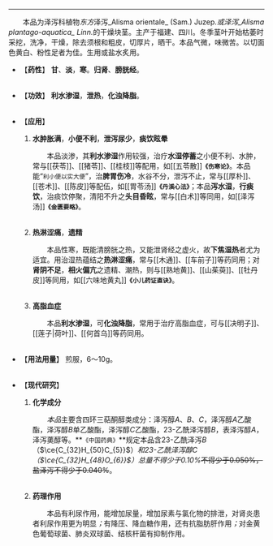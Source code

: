---
&emsp;&emsp;本品为泽泻科植物<dfn>东方</dfn>泽泻_Alisma orientale_ (Sam.) Juzep.<dfn>或泽泻_Alisma plantago-aquatica_ Linn.</dfn>的干燥块茎。主产于福建、四川。冬季茎叶开始枯萎时采挖，洗净，干燥，除去须根和粗皮，切厚片，晒干。本品气微，味微苦。以切面色黄白、粉性足者为佳。生用或盐水炙用。

- 【**药性**】
	**甘**、**淡**，**寒**。**归肾**、**膀胱经**。<br></br>

- 【**功效**】
	**利水渗湿**，**泄热**，**化浊降脂**。<br></br>

- 【**应用**】
	1. **水肿胀满**，**小便不利**，**泄泻尿少**，**痰饮眩晕**
		
		&emsp;&emsp;本品淡渗，其**利水渗湿**作用较强，治疗**水湿停蓄**之小便不利<dfn>、</dfn>水肿，常与[[茯苓]]、[[猪苓]]、[[桂枝]]等配用，如[[五苓散]]**`《伤寒论》`**。本品能“`利小便以实大便`”，治**脾胃伤冷**，水谷不分，泄泻不止，常与[[厚朴]]、[[苍术]]、[[陈皮]]等配伍，如[[胃苓汤]]**`《丹溪心法》`**；本品**泻水湿**，**行痰饮**，治痰饮停聚，清阳不升之**头目昏眩**，常与[[白术]]等同用，如[[泽泻汤]]**`《金匮要略》`**。<br></br>
	
	2. **热淋涩痛**，**遗精**
		
		&emsp;&emsp;本品性寒，既能清膀胱之热，又能泄肾经之虚火，故**下焦湿热**者尤为适宜。用治湿热蕴结之**热淋涩痛**，常与[[木通]]、[[车前子]]等药同用；对**肾阴不足**，**相火偏亢**之遗精、潮热，则与[[熟地黄]]、[[山茱萸]]、[[牡丹皮]]等同用，如[[六味地黄丸]]**`《小儿药证直诀》`**。<br></br>
	
	3. **高脂血症**
		
		&emsp;&emsp;本品**利水渗湿**，可**化浊降脂**，常用于治疗高脂血症，可与[[决明子]]、[[莲子|荷叶]]、[[何首乌]]等药同用。<br></br>

- 【**用法用量**】
	煎服，6～10g。<br></br>

- 【**现代研究**】
	1. **化学成分**
		
		&emsp;&emsp;<dfn>本品</dfn>主要含四环三萜酮醇类成分：泽泻醇$A$、$B$、$C$，泽泻醇$A$乙酸酯，泽泻醇$B$单乙酸酯，泽泻醇$C$乙酸酯，$23$-乙酰泽泻醇$B$，表泽泻醇$A$，泽泻薁醇等。**`《中国药典》`**规定本品含$23$-乙酰泽泻$B$（$\ce{C_{32}H_{50}C_{5}}$）<dfn>和$23$-乙酰泽泻醇$C$（$\ce{C_{32}H_{48}O_{6}}$）总量不得少于0.10%</dfn>~~不得少于0.050%，盐泽泻不得少于0.040%~~。<br></br>
	
	2. **药理作用**
		
		&emsp;&emsp;本品有利尿作用，能增加尿量，增加尿素与氯化物的排泄，对肾炎患者利尿作用更为明显<dfn>；</dfn>有降压、降血糖作用，还有抗脂肪肝作用<dfn>；</dfn>对金黄色葡萄球菌、肺炎双球菌、结核杆菌有抑制作用。